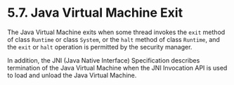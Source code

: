 # 5.7. Java Virtual Machine Exit

The Java Virtual Machine exits when some thread invokes the `exit` method of class `Runtime` or class `System`, or the `halt` method of class `Runtime`, and the `exit` or `halt` operation is permitted by the security manager.

In addition, the JNI \(Java Native Interface\) Specification describes termination of the Java Virtual Machine when the JNI Invocation API is used to load and unload the Java Virtual Machine.

